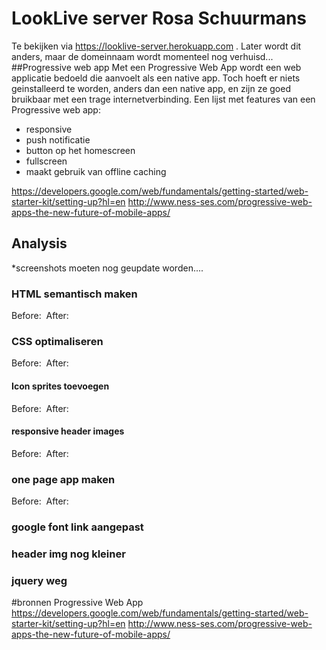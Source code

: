 # LookLive server Rosa Schuurmans
Te bekijken via https://looklive-server.herokuapp.com . Later wordt dit anders, maar de domeinnaam wordt momenteel nog verhuisd...
##Progressive web app
Met een Progressive Web App wordt een web applicatie bedoeld die aanvoelt als een native app. 
Toch hoeft er niets geinstalleerd te worden, anders dan een native app, en zijn ze goed bruikbaar met een trage internetverbinding. 
Een lijst met features van een Progressive web app:
- responsive
- push notificatie
- button op het homescreen
- fullscreen
- maakt gebruik van offline caching


https://developers.google.com/web/fundamentals/getting-started/web-starter-kit/setting-up?hl=en
http://www.ness-ses.com/progressive-web-apps-the-new-future-of-mobile-apps/



## Analysis
*screenshots moeten nog geupdate worden....
### HTML semantisch maken
Before:
<img src="public/images/screenshots/semantic_before.png" alt="">
After:
<img src="public/images/screenshots/semantic_after.png" alt="">
### CSS optimaliseren
Before:
<img src="public/images/screenshots/css_before.png" alt="">
After:
<img src="public/images/screenshots/css_after.png" alt="">

#### Icon sprites toevoegen
Before:
<img src="public/images/screenshots/img_sprites_before.png" alt="">
After:
<img src="public/images/screenshots/img_sprites_after.png" alt="">

#### responsive header images
Before:
<img src="public/images/screenshots/header_before.png" alt="">
After:
<img src="public/images/screenshots/header_after.png" alt="">

### one page app maken
Before:
<img src="public/images/screenshots/app_before.png" alt="">
After:
<img src="public/images/screenshots/app_after.png" alt="">

### google font link aangepast
### header img nog kleiner
### jquery weg


#bronnen Progressive Web App
https://developers.google.com/web/fundamentals/getting-started/web-starter-kit/setting-up?hl=en
http://www.ness-ses.com/progressive-web-apps-the-new-future-of-mobile-apps/
